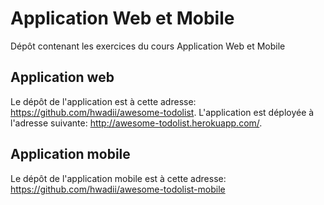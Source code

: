 # Application Web et Mobile
Dépôt contenant les exercices du cours Application Web et Mobile 

## Application web
Le dépôt de l'application est à cette adresse: https://github.com/hwadii/awesome-todolist. L'application est déployée à l'adresse suivante: http://awesome-todolist.herokuapp.com/.

## Application mobile
Le dépôt de l'application mobile est à cette adresse: https://github.com/hwadii/awesome-todolist-mobile
